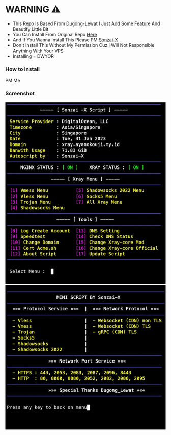 # WARNING ⚠
- This Repo Is Based From [Dugong-Lewat](https://github.com/dugong-lewat) I Just Add Some Feature And Beautify Little Bit
- You Can Install From Original Repo [Here](https://github.com/dugong-lewat/autoscript)
- And If You Wanna Install This Please PM [Sonzai-X](https://t.me/November2k)
- Don't Install This Without My Permission Cuz I Will Not Responsible Anything With Your VPS
- Installing = DWYOR

### How to install
PM Me
### Screenshot
![SS2](https://github.com/XstepAhead/Xray/raw/main/Ss2.jpg)
![SS1](https://github.com/XstepAhead/Xray/raw/main/Ss1.jpg)
